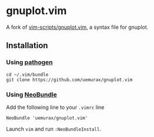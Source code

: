 gnuplot.vim
===========

A fork of [vim-scripts/gnuplot.vim](https://github.com/vim-scripts/gnuplot.vim),
a syntax file for gnuplot.

## Installation

### Using [pathogen](https://github.com/tpope/vim-pathogen)

    cd ~/.vim/bundle
    git clone https://github.com/uemurax/gnuplot.vim

### Using [NeoBundle](https://github.com/Shougo/neobundle.vim)

Add the following line to your `.vimrc` line

    NeoBundle 'uemurax/gnuplot.vim'

Launch `vim` and run `:NeoBundleInstall`.


